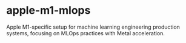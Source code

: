 # apple-m1-mlops
Apple M1-specific setup for machine learning engineering production systems, focusing on MLOps practices with Metal acceleration.
